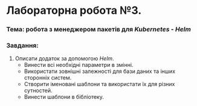 # Лабораторна робота №3.

### Тема: робота з менеджером пакетів для *Kubernetes* - *Helm*

### Завдання:

1. Описати додаток за допомогою *Helm*.
   - Винести всі необхідні параметри в змінні.
   - Використати зовнішні залежності для бази даних та інших сторонніх систем.
   - Створити іменовані шаблони та використати їх для різних сутностей.
   - Винести шаблони в бібліотеку.